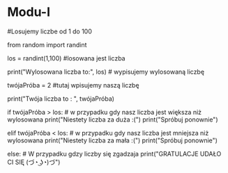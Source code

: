 # Modu-I
#Losujemy liczbe od 1 do 100

from random import randint

los = randint(1,100) #losowana jest liczba

print("Wylosowana liczba to:", los) # wypisujemy wylosowaną liczbę

twójaPróba = 2  #tutaj wpisujemy naszą liczbę

print("Twója liczba to : ", twójaPróba)

if twójaPróba > los:   # w przypadku gdy nasz liczba jest większa niż wylosowana
    print("Niestety liczba za duża :(")
    print("Spróbuj ponownie")

elif twójaPróba < los:   # w przypadku gdy nasz liczba jest mniejsza niż wylosowana
    print("Niestety liczba za mała :(")
    print("Spróbuj ponownie")

else:   # W przypadku gdzy liczby się zgadzaja
    print("GRATULACJE UDAŁO CI SIĘ (づ◔ ͜ʖ◔)づ")
